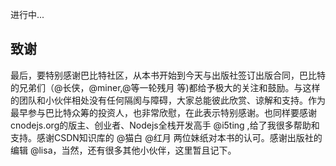 进行中...

## 致谢

最后，要特别感谢巴比特社区，从本书开始到今天与出版社签订出版合同，巴比特的兄弟们（@长侠，@miner,@等一轮残月 等)都给予极大的关注和鼓励。与这样的团队和小伙伴相处没有任何隔阂与障碍，大家总能彼此欣赏、谅解和支持。作为最早参与巴比特众筹的投资人，也非常欣慰，在此表示特别感谢。也同样要感谢cnodejs.org的版主、创业者、Nodejs全栈开发高手 @i5ting ,给了我很多帮助和支持。感谢CSDN知识库的 @猫白 @红月 两位妹纸对本书的认可。感谢出版社的编辑 @lisa，当然，还有很多其他小伙伴，这里暂且记下。
